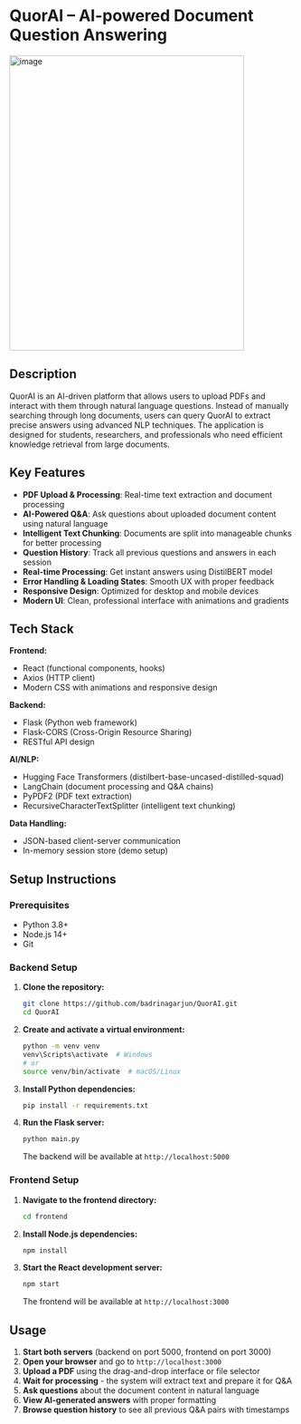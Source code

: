 # QuorAI – AI-powered Document Question Answering

<!-- <img width="1336" height="683" alt="QuorAI Application Screenshot" src="https://github.com/user-attachments/assets/d7f810fa-3cee-4b18-bd99-df5e8d20f748" /> -->
<img width="415" height="521" alt="image" src="https://github.com/user-attachments/assets/83cc1da0-556b-4f55-8e8b-5180b0cb3734" />

## Description
QuorAI is an AI-driven platform that allows users to upload PDFs and interact with them through natural language questions. Instead of manually searching through long documents, users can query QuorAI to extract precise answers using advanced NLP techniques. The application is designed for students, researchers, and professionals who need efficient knowledge retrieval from large documents.

## Key Features

- **PDF Upload & Processing**: Real-time text extraction and document processing
- **AI-Powered Q&A**: Ask questions about uploaded document content using natural language
- **Intelligent Text Chunking**: Documents are split into manageable chunks for better processing
- **Question History**: Track all previous questions and answers in each session
- **Real-time Processing**: Get instant answers using DistilBERT model
- **Error Handling & Loading States**: Smooth UX with proper feedback
- **Responsive Design**: Optimized for desktop and mobile devices
- **Modern UI**: Clean, professional interface with animations and gradients

## Tech Stack

**Frontend:**
- React (functional components, hooks)
- Axios (HTTP client)
- Modern CSS with animations and responsive design

**Backend:**
- Flask (Python web framework)
- Flask-CORS (Cross-Origin Resource Sharing)
- RESTful API design

**AI/NLP:**
- Hugging Face Transformers (distilbert-base-uncased-distilled-squad)
- LangChain (document processing and Q&A chains)
- PyPDF2 (PDF text extraction)
- RecursiveCharacterTextSplitter (intelligent text chunking)

**Data Handling:**
- JSON-based client-server communication
- In-memory session store (demo setup)

## Setup Instructions

### Prerequisites
- Python 3.8+
- Node.js 14+
- Git

### Backend Setup

1. **Clone the repository:**
   ```bash
   git clone https://github.com/badrinagarjun/QuorAI.git
   cd QuorAI
   ```

2. **Create and activate a virtual environment:**
   ```bash
   python -m venv venv
   venv\Scripts\activate  # Windows
   # or
   source venv/bin/activate  # macOS/Linux
   ```

3. **Install Python dependencies:**
   ```bash
   pip install -r requirements.txt
   ```

4. **Run the Flask server:**
   ```bash
   python main.py
   ```
   The backend will be available at `http://localhost:5000`

### Frontend Setup

1. **Navigate to the frontend directory:**
   ```bash
   cd frontend
   ```

2. **Install Node.js dependencies:**
   ```bash
   npm install
   ```

3. **Start the React development server:**
   ```bash
   npm start
   ```
   The frontend will be available at `http://localhost:3000`

## Usage

1. **Start both servers** (backend on port 5000, frontend on port 3000)
2. **Open your browser** and go to `http://localhost:3000`
3. **Upload a PDF** using the drag-and-drop interface or file selector
4. **Wait for processing** - the system will extract text and prepare it for Q&A
5. **Ask questions** about the document content in natural language
6. **View AI-generated answers** with proper formatting
7. **Browse question history** to see all previous Q&A pairs with timestamps

